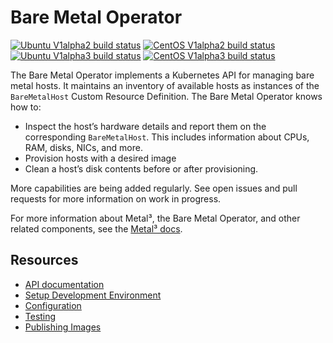 # Bare Metal Operator

[![Ubuntu V1alpha2 build status](https://jenkins.nordix.org/view/Airship/job/airship_master_v1a2_integration_test_ubuntu/badge/icon?subject=Ubuntu%20E2E%20V1alpha2)](https://jenkins.nordix.org/view/Airship/job/airship_master_v1a2_integration_test_ubuntu)
[![CentOS V1alpha2 build status](https://jenkins.nordix.org/view/Airship/job/airship_master_v1a2_integration_test_centos/badge/icon?subject=CentOS%20E2E%20V1alpha2)](https://jenkins.nordix.org/view/Airship/job/airship_master_v1a2_integration_test_centos)
[![Ubuntu V1alpha3 build status](https://jenkins.nordix.org/view/Airship/job/airship_master_v1a3_integration_test_ubuntu/badge/icon?subject=Ubuntu%20E2E%20V1alpha3)](https://jenkins.nordix.org/view/Airship/job/airship_master_v1a3_integration_test_ubuntu/)
[![CentOS V1alpha3 build status](https://jenkins.nordix.org/view/Airship/job/airship_master_v1a3_integration_test_centos/badge/icon?subject=CentOS%20E2E%20V1alpha3)](https://jenkins.nordix.org/view/Airship/job/airship_master_v1a3_integration_test_centos/)

The Bare Metal Operator implements a Kubernetes API for managing bare metal
hosts.  It maintains an inventory of available hosts as instances of the
`BareMetalHost` Custom Resource Definition.  The Bare Metal Operator knows how
to:

* Inspect the host’s hardware details and report them on the corresponding
  `BareMetalHost`.  This includes information about CPUs, RAM, disks, NICs, and
  more.
* Provision hosts with a desired image
* Clean a host’s disk contents before or after provisioning.

More capabilities are being added regularly.  See open issues and pull requests
for more information on work in progress.

For more information about Metal³, the Bare Metal Operator, and other related
components, see the [Metal³ docs](https://github.com/metal3-io/metal3-docs).

## Resources

* [API documentation](docs/api.md)
* [Setup Development Environment](docs/dev-setup.md)
* [Configuration](docs/configuration.md)
* [Testing](docs/testing.md)
* [Publishing Images](docs/publishing-images.md)

